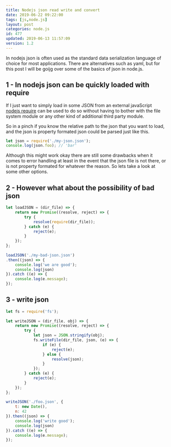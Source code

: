 ```yaml
---
title: Nodejs json read write and convert
date: 2019-06-22 09:22:00
tags: [js,node.js]
layout: post
categories: node.js
id: 477
updated: 2019-06-13 11:57:09
version: 1.2
---
```


In nodejs json is often used as the standard data serialization language of choice for most applications. There are alternatives such as yaml, but for this post I will be goijg over some of the basics of json in node.js.

<!-- more -->

## 1 - In nodejs json can be quickly loaded with require

If I just want to simply load in some JSON from an external javaScript [nodejs require](https://nodejs.org/docs/latest-v8.x/api/modules.html#modules_require) can be used to do so without having to bother with the file system module or any other kind of additional third party module.

So in a pinch if you know the relative path to the json that you want to load, and the json is property formated json could be parsed just like this.

```js
let json = require('./my-json.json');
console.log(json.foo); // 'bar'
```

Although this might work okay there are still some drawbacks when it comes to error handling at least in the event that the json file is not there, or is not property formated for whatever the reason. So lets take a look at some other options.

## 2 - However what about the possibility of bad json

```js
let loadJSON = (dir_file) => {
    return new Promise((resolve, reject) => {
        try {
            resolve(require(dir_file));
        } catch (e) {
            reject(e);
        }
    });
};
 
loadJSON('./my-bad-json.json')
.then((json) => {
    console.log('we are good');
    console.log(json)
}).catch ((e) => {
    console.log(e.message);
});
```

## 3 - write json

```js
let fs = require('fs');
 
let writeJSON = (dir_file, obj) => {
    return new Promise((resolve, reject) => {
        try {
            let json = JSON.stringify(obj);
            fs.writeFile(dir_file, json, (e) => {
                if (e) {
                    reject(e);
                } else {
                    resolve(json);
                }
            });
        } catch (e) {
            reject(e);
        }
    });
};
 
writeJSON('./foo.json', {
    t: new Date(),
    n: 42
}).then((json) => {
    console.log('write good');
    console.log(json)
}).catch ((e) => {
    console.log(e.message);
});
```
